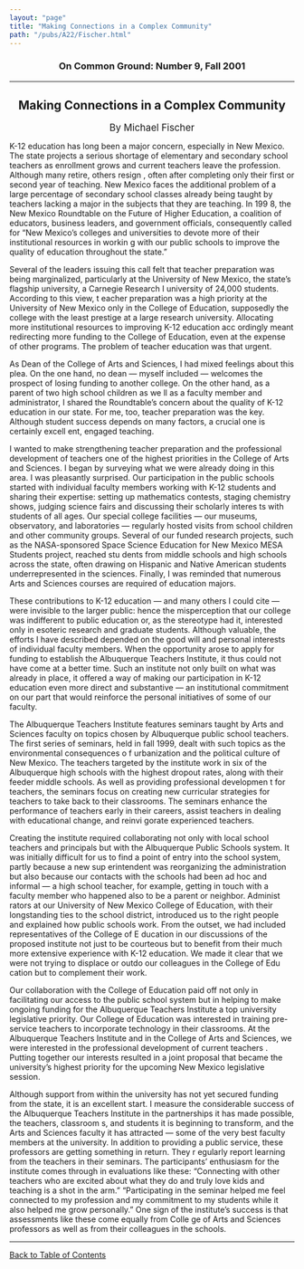 ```yaml
---
layout: "page"
title: "Making Connections in a Complex Community"
path: "/pubs/A22/Fischer.html"
---
```

<main>
<h3 align="CENTER">On Common Ground: Number 9, Fall 2001</h3>
<hr/>
<h2 align="CENTER">Making Connections in a Complex Community</h2>
<p align="CENTER"><big>By Michael Fischer</big></p>
<p>K-12 education has long been a major concern, especially in New Mexico. The state projects a serious shortage of elementary and secondary school teachers as enrollment grows and current teachers leave the profession. Although many retire, others resign
, often after completing only their first or second year of teaching. New Mexico faces the additional problem of a large percentage of secondary school classes already being taught by teachers lacking a major in the subjects that they are teaching. In 199
8, the New Mexico Roundtable on the Future of Higher Education, a coalition of educators, business leaders, and government officials, consequently called for “New Mexico’s colleges and universities to devote more of their institutional resources in workin
g with our public schools to improve the quality of education throughout the state.”</p>
<p>Several of the leaders issuing this call felt that teacher preparation was being marginalized, particularly at the University of New Mexico, the state’s flagship university, a Carnegie Research I university of 24,000 students. According to this view, t
eacher preparation was a high priority at the University of New Mexico only in the College of Education, supposedly the college with the least prestige at a large research university. Allocating more institutional resources to improving K-12 education acc
ordingly meant redirecting more funding to the College of Education, even at the expense of other programs. The problem of teacher education was that urgent.</p>
<p>As Dean of the College of Arts and Sciences, I had mixed feelings about this plea. On the one hand, no dean — myself included — welcomes the prospect of losing funding to another college. On the other hand, as a parent of two high school children as we
ll as a faculty member and administrator, I shared the Roundtable’s concern about the quality of K-12 education in our state. For me, too, teacher preparation was the key. Although student success depends on many factors, a crucial one is certainly excell
ent, engaged teaching.</p>
<p>I wanted to make strengthening teacher preparation and the professional development of teachers one of the highest priorities in the College of Arts and Sciences. I began by surveying what we were already doing in this area. I was pleasantly surprised.
Our participation in the public schools started with individual faculty members working with K-12 students and sharing their expertise: setting up mathematics contests, staging chemistry shows, judging science fairs and discussing their scholarly interes
ts with students of all 
ages. Our special college facilities — our
museums, observatory, and laboratories — regularly hosted visits from school children and other community groups. Several of our funded research projects, such as the NASA-sponsored Space Science Education for New Mexico MESA Students project, reached stu
dents from middle schools and high schools across the state, often drawing on Hispanic and Native American students underrepresented in the sciences. Finally, I was reminded that numerous Arts and Sciences courses are required of education majors.</p>
<p>These contributions to K-12 education — and many others I could cite — were invisible to the larger public: hence the misperception that our college was indifferent to public education or, as the stereotype had it, interested only in esoteric research 
and graduate students. Although valuable, the efforts I have described depended on the good will and personal interests of individual faculty members. When the opportunity arose to apply for funding to establish the Albuquerque Teachers Institute, it thus
could not have come at a better time. Such an institute not only built on what was
already in place, it offered a way of making our participation in K-12 education even more direct and substantive — an institutional commitment on our part that would reinforce the personal initiatives of some of our faculty.
</p>
<p>The Albuquerque Teachers Institute features seminars taught by Arts and Sciences faculty on topics chosen by Albuquerque public school teachers. The first series of seminars, held in fall 1999, dealt with such topics as the environmental consequences o
f urbanization and the political culture of New Mexico. The teachers targeted by the institute work in six of the Albuquerque high schools with the highest dropout rates, along with their feeder middle schools. As well as providing professional developmen
t for teachers, the seminars focus on creating new curricular strategies for teachers to take back to their classrooms. The seminars enhance the performance of teachers early in their careers, assist teachers in dealing with educational change, and reinvi
gorate experienced teachers.</p>
<p>Creating the institute required collaborating not only with local school teachers and principals but with the Albuquerque Public Schools system. It was initially difficult for us to find a point of entry into the school system, partly because a new sup
erintendent was reorganizing the administration but also because our contacts with the schools had been ad hoc and informal — a high school teacher, for example, getting in touch with a faculty member who happened also to be a parent or neighbor. Administ
rators at our University of New Mexico College of Education, with their longstanding ties to the school district, introduced us to the right people and explained how public schools work. From the outset, we had included representatives of the College of E
ducation in our discussions of the proposed institute not just to be courteous but to benefit from their much more extensive experience with K-12 education. We made it clear that we were not trying to displace or outdo our colleagues in the College of Edu
cation but to complement their work. </p>
<p>Our collaboration with the College of Education paid off not only in facilitating our access to the public school system but in helping to make ongoing funding for the Albuquerque Teachers Institute a top university legislative priority. Our College of
Education was interested in training pre-service teachers to incorporate technology in their classrooms. At the Albuquerque Teachers Institute and in the College of Arts and Sciences, we were interested in the professional development of current teachers
. Putting together our interests resulted in a joint proposal that became the university’s highest priority for the upcoming New Mexico legislative session.</p>
<p>Although support from within the university has not yet secured funding from the state, it is an excellent start. I measure the considerable success of the Albuquerque Teachers Institute in the partnerships it has made possible, the teachers, classroom
s, and students it is beginning to transform, and the Arts and Sciences faculty it has attracted — some of the very best faculty members at the university. In addition to providing a public service, these professors are getting something in return. They r
egularly report learning from the teachers in their seminars. The participants’ enthusiasm for the institute comes through in evaluations like these: “Connecting with other teachers who are excited about what they do and truly love kids and teaching is a 
shot in the arm.” “Participating in the seminar helped me feel connected to my profession and my commitment to my students while it also helped me grow personally.” One sign of the institute’s success is that assessments like these come equally from Colle
ge of Arts and Sciences professors as well as from their colleagues in the schools.</p>
<hr/>
<p><a href=".\">Back to Table of Contents</a></p>
</main>